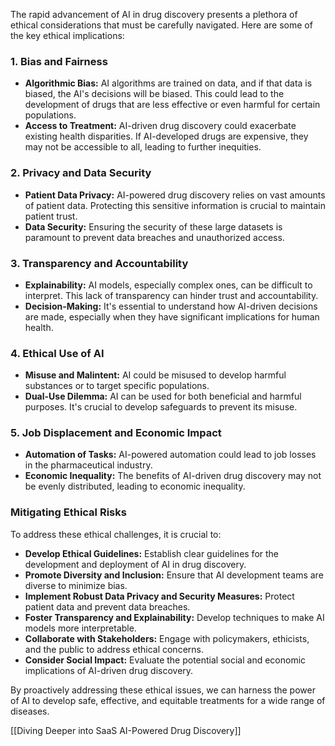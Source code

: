
The rapid advancement of AI in drug discovery presents a plethora of ethical considerations that must be carefully navigated. Here are some of the key ethical implications:

### 1. **Bias and Fairness**

- **Algorithmic Bias:** AI algorithms are trained on data, and if that data is biased, the AI's decisions will be biased. This could lead to the development of drugs that are less effective or even harmful for certain populations.
- **Access to Treatment:** AI-driven drug discovery could exacerbate existing health disparities. If AI-developed drugs are expensive, they may not be accessible to all, leading to further inequities.

### 2. **Privacy and Data Security**

- **Patient Data Privacy:** AI-powered drug discovery relies on vast amounts of patient data. Protecting this sensitive information is crucial to maintain patient trust.
- **Data Security:** Ensuring the security of these large datasets is paramount to prevent data breaches and unauthorized access.

### 3. **Transparency and Accountability**

- **Explainability:** AI models, especially complex ones, can be difficult to interpret. This lack of transparency can hinder trust and accountability.
- **Decision-Making:** It's essential to understand how AI-driven decisions are made, especially when they have significant implications for human health.

### 4. **Ethical Use of AI**

- **Misuse and Malintent:** AI could be misused to develop harmful substances or to target specific populations.
- **Dual-Use Dilemma:** AI can be used for both beneficial and harmful purposes. It's crucial to develop safeguards to prevent its misuse.

### 5. **Job Displacement and Economic Impact**

- **Automation of Tasks:** AI-powered automation could lead to job losses in the pharmaceutical industry.
- **Economic Inequality:** The benefits of AI-driven drug discovery may not be evenly distributed, leading to economic inequality.

### Mitigating Ethical Risks

To address these ethical challenges, it is crucial to:

- **Develop Ethical Guidelines:** Establish clear guidelines for the development and deployment of AI in drug discovery.
- **Promote Diversity and Inclusion:** Ensure that AI development teams are diverse to minimize bias.
- **Implement Robust Data Privacy and Security Measures:** Protect patient data and prevent data breaches.
- **Foster Transparency and Explainability:** Develop techniques to make AI models more interpretable.
- **Collaborate with Stakeholders:** Engage with policymakers, ethicists, and the public to address ethical concerns.
- **Consider Social Impact:** Evaluate the potential social and economic implications of AI-driven drug discovery.

By proactively addressing these ethical issues, we can harness the power of AI to develop safe, effective, and equitable treatments for a wide range of diseases.

[[Diving Deeper into SaaS AI-Powered Drug Discovery]]

